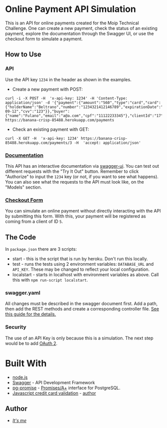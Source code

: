 # Online Payment API Simulation

This is an API for online payments created for the Moip Technical Challenge. One can create a new payment, check the status of an existing payment, explore the documentation through the Swagger UI, or use the checkout form to simulate a payment.

## How to Use

 

### API
Use the API key `1234` in the header as shown in the examples.

- Create a new payment with POST:

```
curl -i -X POST -H  'x-api-key: 1234' -H 'Content-Type: application/json' -d '{"payment":{"amount":"560","type":"card","card":{"holderName":"Beltrano","number":"1234321412146789","expirationDate":"2019-09-12","cvv":"123"}},"buyer":{"name":"Fulano","email":"a@a.com","cpf":"11122233345"},"clientId":"17"}'  https://banana-crisp-85488.herokuapp.com/payments
```
- Check an existing payment with GET:

```
curl -X GET -H  'x-api-key: 1234' https://banana-crisp-85488.herokuapp.com/payments/3 -H  'accept: application/json'
```

### [Documentation](https://banana-crisp-85488.herokuapp.com/documentation)

This API has an interactive documentation via [swagger-ui](https://github.com/swagger-api/swagger-ui).  You can test out different requests with the "Try It Out" button. Remember to click "Authorize" to input the `1234` key (or not, if you want to see what happens).
You can also see what the requests to the API must look like, on the "Models" section.

### [Checkout Form](https://banana-crisp-85488.herokuapp.com/checkout)
You can simulate an online payment without directly interacting with the API by submitting this form. With this, your payment will be registered as coming from a client of ID `5`. 

## The Code

In `package.json` there are 3 scripts: 
* start - this is the script that is run by heroku. Don't run this locally.
* test - runs the tests using 2 environment variables: `DATABASE_URL` and `API_KEY`. These may be changed to reflect your local configuration.
* localstart - starts in localhost with environment variables as above. Call this with `npm run-script localstart`.

### swagger.yaml

All changes must be described in the swagger document first. Add a path, then add the REST methods and create a corresponding controller file. [See this guide for the details.](https://swagger.io/docs/specification/basic-structure/)


### Security

The use of an API Key is only because this is a simulation. The next step would be to add [OAuth 2](https://swagger.io/docs/specification/authentication/oauth2/). 



# Built With

* [node.js](https://nodejs.org/en/)
* [Swagger](https://swagger.io) - API Development Framework
* [pg-promise](https://www.npmjs.com/package/pg-promise) - [Promises/A+](https://promisesaplus.com/) interface for PostgreSQL.
* [Javascript credit card validation](https://www.braemoor.co.uk/software/creditcard.shtml) - [author](software@braemoor.co.uk)


## Author

* [*It's me*](https://github.com/rsveltman)